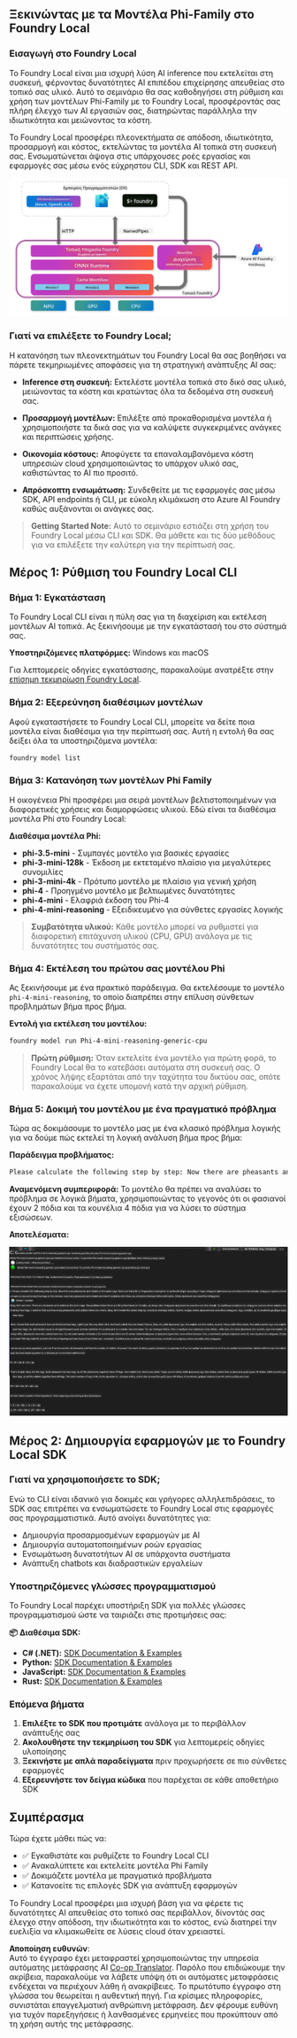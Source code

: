 <!--
CO_OP_TRANSLATOR_METADATA:
{
  "original_hash": "52973a5680a65a810aa80b7036afd31f",
  "translation_date": "2025-07-16T19:46:50+00:00",
  "source_file": "md/01.Introduction/02/07.FoundryLocal.md",
  "language_code": "el"
}
-->
## Ξεκινώντας με τα Μοντέλα Phi-Family στο Foundry Local

### Εισαγωγή στο Foundry Local

Το Foundry Local είναι μια ισχυρή λύση AI inference που εκτελείται στη συσκευή, φέρνοντας δυνατότητες AI επιπέδου επιχείρησης απευθείας στο τοπικό σας υλικό. Αυτό το σεμινάριο θα σας καθοδηγήσει στη ρύθμιση και χρήση των μοντέλων Phi-Family με το Foundry Local, προσφέροντάς σας πλήρη έλεγχο των AI εργασιών σας, διατηρώντας παράλληλα την ιδιωτικότητα και μειώνοντας τα κόστη.

Το Foundry Local προσφέρει πλεονεκτήματα σε απόδοση, ιδιωτικότητα, προσαρμογή και κόστος, εκτελώντας τα μοντέλα AI τοπικά στη συσκευή σας. Ενσωματώνεται άψογα στις υπάρχουσες ροές εργασίας και εφαρμογές σας μέσω ενός εύχρηστου CLI, SDK και REST API.


![arch](../../../../../translated_images/foundry-local-arch.8823e321dd8258d7d68815ddb0153503587142ff32e6997041c7cf0c9df24b49.el.png)

### Γιατί να επιλέξετε το Foundry Local;

Η κατανόηση των πλεονεκτημάτων του Foundry Local θα σας βοηθήσει να πάρετε τεκμηριωμένες αποφάσεις για τη στρατηγική ανάπτυξης AI σας:

- **Inference στη συσκευή:** Εκτελέστε μοντέλα τοπικά στο δικό σας υλικό, μειώνοντας τα κόστη και κρατώντας όλα τα δεδομένα στη συσκευή σας.

- **Προσαρμογή μοντέλων:** Επιλέξτε από προκαθορισμένα μοντέλα ή χρησιμοποιήστε τα δικά σας για να καλύψετε συγκεκριμένες ανάγκες και περιπτώσεις χρήσης.

- **Οικονομία κόστους:** Αποφύγετε τα επαναλαμβανόμενα κόστη υπηρεσιών cloud χρησιμοποιώντας το υπάρχον υλικό σας, καθιστώντας το AI πιο προσιτό.

- **Απρόσκοπτη ενσωμάτωση:** Συνδεθείτε με τις εφαρμογές σας μέσω SDK, API endpoints ή CLI, με εύκολη κλιμάκωση στο Azure AI Foundry καθώς αυξάνονται οι ανάγκες σας.

> **Getting Started Note:** Αυτό το σεμινάριο εστιάζει στη χρήση του Foundry Local μέσω CLI και SDK. Θα μάθετε και τις δύο μεθόδους για να επιλέξετε την καλύτερη για την περίπτωσή σας.

## Μέρος 1: Ρύθμιση του Foundry Local CLI

### Βήμα 1: Εγκατάσταση

Το Foundry Local CLI είναι η πύλη σας για τη διαχείριση και εκτέλεση μοντέλων AI τοπικά. Ας ξεκινήσουμε με την εγκατάστασή του στο σύστημά σας.

**Υποστηριζόμενες πλατφόρμες:** Windows και macOS

Για λεπτομερείς οδηγίες εγκατάστασης, παρακαλούμε ανατρέξτε στην [επίσημη τεκμηρίωση Foundry Local](https://github.com/microsoft/Foundry-Local/blob/main/README.md).

### Βήμα 2: Εξερεύνηση διαθέσιμων μοντέλων

Αφού εγκαταστήσετε το Foundry Local CLI, μπορείτε να δείτε ποια μοντέλα είναι διαθέσιμα για την περίπτωσή σας. Αυτή η εντολή θα σας δείξει όλα τα υποστηριζόμενα μοντέλα:


```bash
foundry model list
```

### Βήμα 3: Κατανόηση των μοντέλων Phi Family

Η οικογένεια Phi προσφέρει μια σειρά μοντέλων βελτιστοποιημένων για διαφορετικές χρήσεις και διαμορφώσεις υλικού. Εδώ είναι τα διαθέσιμα μοντέλα Phi στο Foundry Local:

**Διαθέσιμα μοντέλα Phi:** 

- **phi-3.5-mini** - Συμπαγές μοντέλο για βασικές εργασίες
- **phi-3-mini-128k** - Έκδοση με εκτεταμένο πλαίσιο για μεγαλύτερες συνομιλίες
- **phi-3-mini-4k** - Πρότυπο μοντέλο με πλαίσιο για γενική χρήση
- **phi-4** - Προηγμένο μοντέλο με βελτιωμένες δυνατότητες
- **phi-4-mini** - Ελαφριά έκδοση του Phi-4
- **phi-4-mini-reasoning** - Εξειδικευμένο για σύνθετες εργασίες λογικής

> **Συμβατότητα υλικού:** Κάθε μοντέλο μπορεί να ρυθμιστεί για διαφορετική επιτάχυνση υλικού (CPU, GPU) ανάλογα με τις δυνατότητες του συστήματός σας.

### Βήμα 4: Εκτέλεση του πρώτου σας μοντέλου Phi

Ας ξεκινήσουμε με ένα πρακτικό παράδειγμα. Θα εκτελέσουμε το μοντέλο `phi-4-mini-reasoning`, το οποίο διαπρέπει στην επίλυση σύνθετων προβλημάτων βήμα προς βήμα.


**Εντολή για εκτέλεση του μοντέλου:**

```bash
foundry model run Phi-4-mini-reasoning-generic-cpu
```

> **Πρώτη ρύθμιση:** Όταν εκτελείτε ένα μοντέλο για πρώτη φορά, το Foundry Local θα το κατεβάσει αυτόματα στη συσκευή σας. Ο χρόνος λήψης εξαρτάται από την ταχύτητα του δικτύου σας, οπότε παρακαλούμε να έχετε υπομονή κατά την αρχική ρύθμιση.

### Βήμα 5: Δοκιμή του μοντέλου με ένα πραγματικό πρόβλημα

Τώρα ας δοκιμάσουμε το μοντέλο μας με ένα κλασικό πρόβλημα λογικής για να δούμε πώς εκτελεί τη λογική ανάλυση βήμα προς βήμα:

**Παράδειγμα προβλήματος:**

```txt
Please calculate the following step by step: Now there are pheasants and rabbits in the same cage, there are thirty-five heads on top and ninety-four legs on the bottom, how many pheasants and rabbits are there?
```

**Αναμενόμενη συμπεριφορά:** Το μοντέλο θα πρέπει να αναλύσει το πρόβλημα σε λογικά βήματα, χρησιμοποιώντας το γεγονός ότι οι φασιανοί έχουν 2 πόδια και τα κουνέλια 4 πόδια για να λύσει το σύστημα εξισώσεων.

**Αποτελέσματα:**

![cli](../../../../../translated_images/cli.862ec6b55c2b5d916093866d4df99190150d4198fd33ab79e586f9d6f5403089.el.png)

## Μέρος 2: Δημιουργία εφαρμογών με το Foundry Local SDK

### Γιατί να χρησιμοποιήσετε το SDK;

Ενώ το CLI είναι ιδανικό για δοκιμές και γρήγορες αλληλεπιδράσεις, το SDK σας επιτρέπει να ενσωματώσετε το Foundry Local στις εφαρμογές σας προγραμματιστικά. Αυτό ανοίγει δυνατότητες για:

- Δημιουργία προσαρμοσμένων εφαρμογών με AI
- Δημιουργία αυτοματοποιημένων ροών εργασίας
- Ενσωμάτωση δυνατοτήτων AI σε υπάρχοντα συστήματα
- Ανάπτυξη chatbots και διαδραστικών εργαλείων

### Υποστηριζόμενες γλώσσες προγραμματισμού

Το Foundry Local παρέχει υποστήριξη SDK για πολλές γλώσσες προγραμματισμού ώστε να ταιριάζει στις προτιμήσεις σας:

**📦 Διαθέσιμα SDK:**

- **C# (.NET):** [SDK Documentation & Examples](https://github.com/microsoft/Foundry-Local/tree/main/sdk/cs)
- **Python:** [SDK Documentation & Examples](https://github.com/microsoft/Foundry-Local/tree/main/sdk/python)
- **JavaScript:** [SDK Documentation & Examples](https://github.com/microsoft/Foundry-Local/tree/main/sdk/js)
- **Rust:** [SDK Documentation & Examples](https://github.com/microsoft/Foundry-Local/tree/main/sdk/rust)

### Επόμενα βήματα

1. **Επιλέξτε το SDK που προτιμάτε** ανάλογα με το περιβάλλον ανάπτυξής σας
2. **Ακολουθήστε την τεκμηρίωση του SDK** για λεπτομερείς οδηγίες υλοποίησης
3. **Ξεκινήστε με απλά παραδείγματα** πριν προχωρήσετε σε πιο σύνθετες εφαρμογές
4. **Εξερευνήστε τον δείγμα κώδικα** που παρέχεται σε κάθε αποθετήριο SDK

## Συμπέρασμα

Τώρα έχετε μάθει πώς να:
- ✅ Εγκαθιστάτε και ρυθμίζετε το Foundry Local CLI
- ✅ Ανακαλύπτετε και εκτελείτε μοντέλα Phi Family
- ✅ Δοκιμάζετε μοντέλα με πραγματικά προβλήματα
- ✅ Κατανοείτε τις επιλογές SDK για ανάπτυξη εφαρμογών

Το Foundry Local προσφέρει μια ισχυρή βάση για να φέρετε τις δυνατότητες AI απευθείας στο τοπικό σας περιβάλλον, δίνοντάς σας έλεγχο στην απόδοση, την ιδιωτικότητα και το κόστος, ενώ διατηρεί την ευελιξία να κλιμακωθείτε σε λύσεις cloud όταν χρειαστεί.

**Αποποίηση ευθυνών**:  
Αυτό το έγγραφο έχει μεταφραστεί χρησιμοποιώντας την υπηρεσία αυτόματης μετάφρασης AI [Co-op Translator](https://github.com/Azure/co-op-translator). Παρόλο που επιδιώκουμε την ακρίβεια, παρακαλούμε να λάβετε υπόψη ότι οι αυτόματες μεταφράσεις ενδέχεται να περιέχουν λάθη ή ανακρίβειες. Το πρωτότυπο έγγραφο στη γλώσσα του θεωρείται η αυθεντική πηγή. Για κρίσιμες πληροφορίες, συνιστάται επαγγελματική ανθρώπινη μετάφραση. Δεν φέρουμε ευθύνη για τυχόν παρεξηγήσεις ή λανθασμένες ερμηνείες που προκύπτουν από τη χρήση αυτής της μετάφρασης.